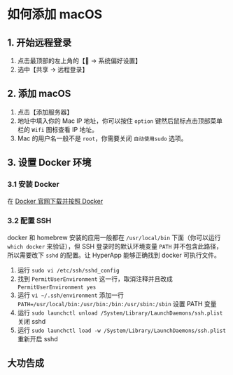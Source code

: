 # 如何添加 macOS


## 1. 开始远程登录

1. 点击最顶部的左上角的【 → 系统偏好设置】
2. 选中【共享 → 远程登录】


## 2. 添加 macOS
1. 点击【添加服务器】
2. 地址中填入你的 Mac IP 地址，你可以按住 `option` 键然后鼠标点击顶部菜单栏的 `Wifi` 图标查看 IP 地址。
3. Mac 的用户名一般不是 `root`，你需要关闭 `自动使用sudo` 选项。



## 3. 设置 Docker 环境


### 3.1 安装 Docker

在 [Docker 官网下载并按照 Docker](https://docs.docker.com/docker-for-mac/install/#download-docker-for-mac)


### 3.2 配置 SSH

docker 和 homebrew 安装的应用一般都在 `/usr/local/bin` 下面（你可以运行 `which docker` 来验证），但 SSH 登录时的默认环境变量 `PATH` 并不包含此路径，所以需要改下 `sshd` 的配置。让 HyperApp 能够正确找到 docker 可执行文件。

1. 运行 `sudo vi /etc/ssh/sshd_config`
2. 找到 `PermitUserEnvironment` 这一行，取消注释并且改成 `PermitUserEnvironment yes`
3. 运行 `vi ~/.ssh/environment` 添加一行 `PATH=/usr/local/bin:/usr/bin:/bin:/usr/sbin:/sbin` 设置 PATH 变量
4. 运行 `sudo launchctl unload /System/Library/LaunchDaemons/ssh.plist` 关闭 sshd
5. 运行 `sudo launchctl load -w /System/Library/LaunchDaemons/ssh.plist` 重新开启 sshd


## 大功告成
